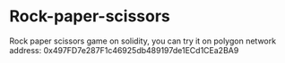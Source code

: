# Rock-paper-scissors
Rock paper scissors game on solidity, you can try it on polygon network address: 0x497FD7e287F1c46925db489197de1ECd1CEa2BA9
